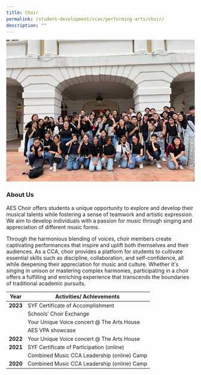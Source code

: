 ```yaml
---
title: Choir
permalink: /student-development/ccas/performing-arts/choir/
description: ""
---
```


![](/images/choir%20photo.png)
### About Us

AES Choir offers students a unique opportunity to explore and develop their musical talents while fostering a sense of teamwork and artistic expression. We aim to develop individuals with a passion for music through singing and appreciation of different music forms. 

Through the harmonious blending of voices, choir members create captivating performances that inspire and uplift both themselves and their audiences. As a CCA, choir provides a platform for students to cultivate essential skills such as discipline, collaboration, and self-confidence, all while deepening their appreciation for music and culture. Whether it's singing in unison or mastering complex harmonies, participating in a choir offers a fulfilling and enriching experience that transcends the boundaries of traditional academic pursuits.



| Year| Activities/ Achievements | 
| -------- | -------- | 
|**2023**     | SYF Certificate of Accomplishment   | 
|   | Schools’ Choir Exchange   | 
|     | Your Unique Voice concert @ The Arts House   | 
|    | AES VPA showcase   | 
|**2022**     | Your Unique Voice concert @ The Arts House    | 
|**2021**     | SYF Certificate of Participation (online)    | 
|   | Combined Music CCA Leadership (online) Camp    | 
|**2020**     | Combined Music CCA Leadership (online) Camp    | 

